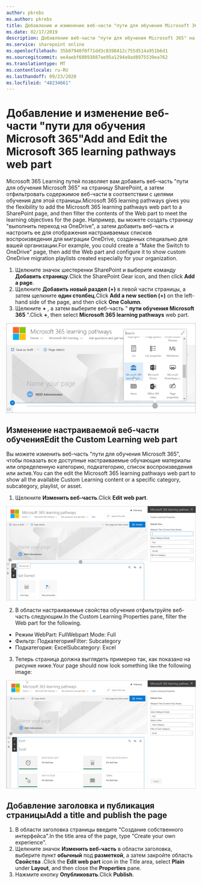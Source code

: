 ```yaml
---
author: pkrebs
ms.author: pkrebs
title: Добавление и изменение веб-части "пути для обучения Microsoft 365"
ms.date: 02/17/2019
description: Добавление веб-части "пути для обучения Microsoft 365" на страницу SharePoint
ms.service: sharepoint online
ms.openlocfilehash: 35b07940f0f71dd3c8398412c755d514a951b6d1
ms.sourcegitcommit: ee4aebf60893887ae95a1294a9ad8975539ea762
ms.translationtype: MT
ms.contentlocale: ru-RU
ms.lasthandoff: 09/23/2020
ms.locfileid: "48234661"
---
```

# <a name="add-and-edit-the-microsoft-365-learning-pathways-web-part"></a><span data-ttu-id="8a962-103">Добавление и изменение веб-части "пути для обучения Microsoft 365"</span><span class="sxs-lookup"><span data-stu-id="8a962-103">Add and Edit the Microsoft 365 learning pathways web part</span></span>

<span data-ttu-id="8a962-104">Microsoft 365 Learning путей позволяет вам добавить веб-часть "пути для обучения Microsoft 365" на страницу SharePoint, а затем отфильтровать содержимое веб-части в соответствии с целями обучения для этой страницы.</span><span class="sxs-lookup"><span data-stu-id="8a962-104">Microsoft 365 learning pathways gives you the flexibility to add the Microsoft 365 learning pathways web part to a SharePoint page, and then filter the contents of the Web part to meet the learning objectives for the page.</span></span> <span data-ttu-id="8a962-105">Например, вы можете создать страницу "выполнить переход на OneDrive", а затем добавить веб-часть и настроить ее для отображения настраиваемых списков воспроизведения для миграции OneDrive, созданных специально для вашей организации.</span><span class="sxs-lookup"><span data-stu-id="8a962-105">For example, you could create a "Make the Switch to OneDrive" page, then add the Web part and configure it to show custom OneDrive migration playlists created especially for your organization.</span></span>

1.  <span data-ttu-id="8a962-106">Щелкните значок шестеренки SharePoint и выберите команду **Добавить страницу**.</span><span class="sxs-lookup"><span data-stu-id="8a962-106">Click the SharePoint Gear icon, and then click **Add a page**.</span></span>
2.  <span data-ttu-id="8a962-107">Щелкните **Добавить новый раздел (+)** в левой части страницы, а затем щелкните **один столбец**.</span><span class="sxs-lookup"><span data-stu-id="8a962-107">Click **Add a new section (+)** on the left-hand side of the page, and then click **One Column**.</span></span>
3.  <span data-ttu-id="8a962-108">Щелкните **+** , а затем выберите веб-часть " **пути обучения Microsoft 365** ".</span><span class="sxs-lookup"><span data-stu-id="8a962-108">Click **+**, then select **Microsoft 365 learning pathways** web part.</span></span> 

![cg-webpartadd.png](media/cg-webpartadd.png)

## <a name="edit-the-custom-learning-web-part"></a><span data-ttu-id="8a962-110">Изменение настраиваемой веб-части обучения</span><span class="sxs-lookup"><span data-stu-id="8a962-110">Edit the Custom Learning web part</span></span>
<span data-ttu-id="8a962-111">Вы можете изменить веб-часть "пути для обучения Microsoft 365", чтобы показать все доступные настраиваемые обучающие материалы или определенную категорию, подкатегорию, список воспроизведения или актив.</span><span class="sxs-lookup"><span data-stu-id="8a962-111">You can the edit the Microsoft 365 learning pathways web part to show all the available Custom Learning content or a specific category, subcategory, playlist, or asset.</span></span> 

1.  <span data-ttu-id="8a962-112">Щелкните **Изменить веб-часть**.</span><span class="sxs-lookup"><span data-stu-id="8a962-112">Click **Edit web part**.</span></span>

![cg-webpartedit.png](media/cg-webpartedit.png)

2. <span data-ttu-id="8a962-114">В области настраиваемые свойства обучения отфильтруйте веб-часть следующим.</span><span class="sxs-lookup"><span data-stu-id="8a962-114">In the Custom Learning Properties pane, filter the Web part for the following.</span></span> 

- <span data-ttu-id="8a962-115">Режим WebPart: Full</span><span class="sxs-lookup"><span data-stu-id="8a962-115">Webpart Mode: Full</span></span>
- <span data-ttu-id="8a962-116">Фильтр: Подкатегория</span><span class="sxs-lookup"><span data-stu-id="8a962-116">Filter: Subcategory</span></span>
- <span data-ttu-id="8a962-117">Подкатегория: Excel</span><span class="sxs-lookup"><span data-stu-id="8a962-117">Subcategory: Excel</span></span>

3. <span data-ttu-id="8a962-118">Теперь страница должна выглядеть примерно так, как показано на рисунке ниже.</span><span class="sxs-lookup"><span data-stu-id="8a962-118">Your page should now look something like the following image:</span></span> 

![cg-webpartfilter.png](media/cg-webpartfilter.png)

## <a name="add-a-title-and-publish-the-page"></a><span data-ttu-id="8a962-120">Добавление заголовка и публикация страницы</span><span class="sxs-lookup"><span data-stu-id="8a962-120">Add a title and publish the page</span></span>
1. <span data-ttu-id="8a962-121">В области заголовка страницы введите "Создание собственного интерфейса".</span><span class="sxs-lookup"><span data-stu-id="8a962-121">In the title area of the page, type "Create your own experience".</span></span>
2. <span data-ttu-id="8a962-122">Щелкните значок **Изменить веб-часть** в области заголовка, выберите пункт **обычный** под **разметкой**, а затем закройте область **Свойства** .</span><span class="sxs-lookup"><span data-stu-id="8a962-122">Click the **Edit web part** icon in the Title area, select **Plain** under **Layout**, and then close the **Properties** pane.</span></span>
3. <span data-ttu-id="8a962-123">Нажмите кнопку **Опубликовать**.</span><span class="sxs-lookup"><span data-stu-id="8a962-123">Click **Publish**.</span></span>
